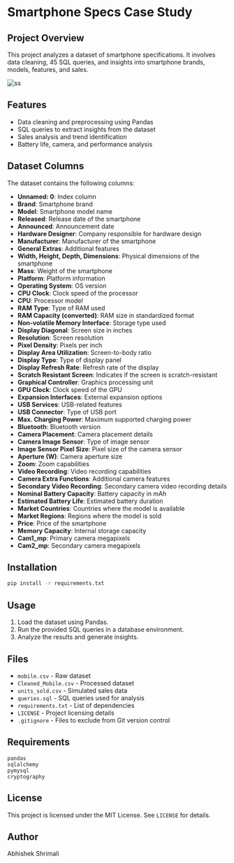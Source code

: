 # Smartphone Specs Case Study

## Project Overview
This project analyzes a dataset of smartphone specifications. It involves data cleaning, 45 SQL queries, and insights into smartphone brands, models, features, and sales.

![ss](https://github.com/user-attachments/assets/3488afa0-1944-4803-be20-f658080eb3ad)


## Features
- Data cleaning and preprocessing using Pandas
- SQL queries to extract insights from the dataset
- Sales analysis and trend identification
- Battery life, camera, and performance analysis

## Dataset Columns
The dataset contains the following columns:
- **Unnamed: 0**: Index column
- **Brand**: Smartphone brand
- **Model**: Smartphone model name
- **Released**: Release date of the smartphone
- **Announced**: Announcement date
- **Hardware Designer**: Company responsible for hardware design
- **Manufacturer**: Manufacturer of the smartphone
- **General Extras**: Additional features
- **Width, Height, Depth, Dimensions**: Physical dimensions of the smartphone
- **Mass**: Weight of the smartphone
- **Platform**: Platform information
- **Operating System**: OS version
- **CPU Clock**: Clock speed of the processor
- **CPU**: Processor model
- **RAM Type**: Type of RAM used
- **RAM Capacity (converted)**: RAM size in standardized format
- **Non-volatile Memory Interface**: Storage type used
- **Display Diagonal**: Screen size in inches
- **Resolution**: Screen resolution
- **Pixel Density**: Pixels per inch
- **Display Area Utilization**: Screen-to-body ratio
- **Display Type**: Type of display panel
- **Display Refresh Rate**: Refresh rate of the display
- **Scratch Resistant Screen**: Indicates if the screen is scratch-resistant
- **Graphical Controller**: Graphics processing unit
- **GPU Clock**: Clock speed of the GPU
- **Expansion Interfaces**: External expansion options
- **USB Services**: USB-related features
- **USB Connector**: Type of USB port
- **Max. Charging Power**: Maximum supported charging power
- **Bluetooth**: Bluetooth version
- **Camera Placement**: Camera placement details
- **Camera Image Sensor**: Type of image sensor
- **Image Sensor Pixel Size**: Pixel size of the camera sensor
- **Aperture (W)**: Camera aperture size
- **Zoom**: Zoom capabilities
- **Video Recording**: Video recording capabilities
- **Camera Extra Functions**: Additional camera features
- **Secondary Video Recording**: Secondary camera video recording details
- **Nominal Battery Capacity**: Battery capacity in mAh
- **Estimated Battery Life**: Estimated battery duration
- **Market Countries**: Countries where the model is available
- **Market Regions**: Regions where the model is sold
- **Price**: Price of the smartphone
- **Memory Capacity**: Internal storage capacity
- **Cam1_mp**: Primary camera megapixels
- **Cam2_mp**: Secondary camera megapixels

## Installation
```bash
pip install -r requirements.txt
```

## Usage
1. Load the dataset using Pandas.
2. Run the provided SQL queries in a database environment.
3. Analyze the results and generate insights.

## Files
- `mobile.csv` - Raw dataset
- `Cleaned_Mobile.csv` - Processed dataset
- `units_sold.csv` - Simulated sales data
- `queries.sql` - SQL queries used for analysis
- `requirements.txt` - List of dependencies
- `LICENSE` - Project licensing details
- `.gitignore` - Files to exclude from Git version control

## Requirements
```
pandas
sqlalchemy
pymysql
cryptography
```

## License
This project is licensed under the MIT License. See `LICENSE` for details.

## Author
Abhishek Shrimali
